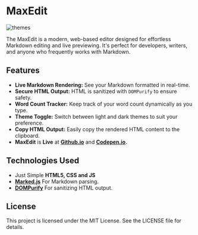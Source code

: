 # MaxEdit
![themes](https://github.com/user-attachments/assets/c392d1ce-45d8-4eaa-8be6-551cbef1b96d)

The MaxEdit is a modern, web-based editor designed for effortless Markdown editing and live previewing. It's perfect for developers, writers, and anyone who frequently works with Markdown.

## Features

- **Live Markdown Rendering:** See your Markdown formatted in real-time.
- **Secure HTML Output:** HTML is sanitized with `DOMPurify` to ensure safety.
- **Word Count Tracker:** Keep track of your word count dynamically as you type.
- **Theme Toggle:** Switch between light and dark themes to suit your preference.
- **Copy HTML Output:** Easily copy the rendered HTML content to the clipboard.
- **MaxEdit** is **Live** at **[Github.io](https://adityasinh-sodha.github.io/MaxEdit/)** and **[Codepen.io](https://codepen.io/Adityasinh/full/vYowzNP).**


## Technologies Used

- Just Simple **HTML5, CSS and JS**
- **[Marked.js](https://github.com/markedjs/marked)** For Markdown parsing.
- **[DOMPurify](https://github.com/cure53/DOMPurify)** For sanitizing HTML output.

## License

 This project is licensed under the MIT License. See the LICENSE file for details.
